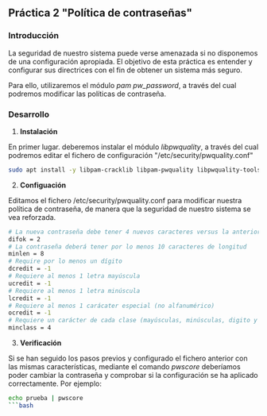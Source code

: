 ## Práctica 2 "Política de contraseñas"

### Introducción

La seguridad de nuestro sistema puede verse amenazada si no disponemos de una configuración apropiada. El objetivo de esta práctica es entender y configurar sus directrices con el fin de obtener un sistema más seguro.

Para ello, utilizaremos el módulo *pam pw_password*, a través del cual podremos modificar las políticas de contraseña.

### Desarrollo

1. **Instalación**
  
  En primer lugar. deberemos instalar el módulo *libpwquality*, a través del cual podremos editar el fichero de configuración "/etc/security/pwquality.conf"

```bash
sudo apt install -y libpam-cracklib libpam-pwquality libpwquality-tools
```

2. **Configuación**

  Editamos el fichero /etc/security/pwquality.conf para modificar nuestra política de contraseña, de manera que la seguridad de nuestro sistema se vea reforzada.

```bash
# La nueva contraseña debe tener 4 nuevos caracteres versus la anterior
difok = 2
# La contraseña deberá tener por lo menos 10 caracteres de longitud
minlen = 8
# Require por lo menos un dígito
dcredit = -1
# Requiere al menos 1 letra mayúscula
ucredit = -1
# Requiere al menos 1 letra minúscula
lcredit = -1
# Requiere al menos 1 carácater especial (no alfanumérico)
ocredit = -1
# Requiere un carácter de cada clase (mayúsculas, minúsculas, digito y otro)
minclass = 4
```
  

3. **Verificación**

Si se han seguido los pasos previos y configurado el fichero anterior con las mismas características, mediante el comando *pwscore* deberíamos poder cambiar la contraseña y comprobar si la configuración se ha aplicado correctamente. Por ejemplo:

```bash
echo prueba | pwscore
```bash

